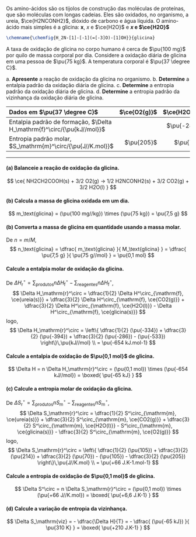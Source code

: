 Os amino-ácidos são os tijolos de construção das moléculas de proteínas, que são moléculas com longas cadeias. Eles são oxidados, no organismo, a ureia, $\ce{H2NCONH2}$, dióxido de carbono e água líquida. O amino-ácido mais simples é a glicina: $\mathbf{x}$, $x$ e $\ce{H2O}$ e **$x$ e $\ce{H2O}$**

```latex
\chemname{\chemfig{H_2N-[1]-[-1](=[-3]O)-[1]OH}}{glicina}
```

A taxa de oxidação de glicina no corpo humano é cerca de $\pu{100 mg}$ por quilo de massa corporal por dia. Considere a oxidação diária de glicina em uma pessoa de $\pu{75 kg}$. A temperatura corporal é $\pu{37 \degree C}$.

a. **Apresente** a reação de oxidação da glicina no organismo.
b. **Determine** a entalpia padrão da oxidação diária de glicina.
c. **Determine** a entropia padrão da oxidação diária de glicina.
d. **Determine** a entropia padrão da vizinhança da oxidação diária de glicina.

| **Dados em $\pu{37 \degree C}$**                                        | $\ce{O2(g)}$ | $\ce{H2O(l)}$ | $\ce{CO2(g)}$ | $\ce{ureia(s)}$ | $\ce{glicina(s)}$ |
| :---------------------------------------------------------------------- | -----------: | ------------: | ------------: | --------------: | ----------------: |
| Entalpia padrão de formação, $\Delta H_\mathrm{f}^\circ/{\pu{kJ//mol}}$ |              |   $\pu{-286}$ |   $\pu{-394}$ |     $\pu{-334}$ |       $\pu{-533}$ |
| Entropia padrão molar, $S_\mathrm{m}^\circ/{\pu{J//K.mol}}$             |   $\pu{205}$ |     $\pu{70}$ |    $\pu{214}$ |      $\pu{105}$ |        $\pu{105}$ |

---

#### **(a)** Balanceie a reação de oxidação da glicina.

$$
    \ce{ NH2CH2COOH(s) + 3/2 O2(g) -> 1/2 H2NCONH2(s) + 3/2 CO2(g) + 3/2 H2O(l) }
$$

#### **(b)** Calcula a massa de glicina oxidada em um dia.

$$
    m_\text{glicina} = (\pu{100 mg//kg}) \times (\pu{75 kg}) = \pu{7,5 g}
$$

#### **(b)** Converta a massa de glicina em quantidade usando a massa molar.

De $n = m/M$,
$$
    n_\text{glicina}
        = \dfrac{ m_\text{glicina} }{ M_\text{glicina} }
        = \dfrac{ \pu{7,5 g} }{ \pu{75 g//mol} } = \pu{0,1 mol}
$$

#### Calcule a entalpia molar de oxidação da glicina.

De $\Delta H_\mathrm{r}^\circ = \sum_\text{produtos} n \Delta H^\circ_\mathrm{f} - \sum_\text{reagentes} n \Delta H^\circ_\mathrm{f}$,
$$
   \Delta H_\mathrm{r}^\circ 
        = \dfrac{1}{2} \Delta H^\circ_{\mathrm{f}, \ce{ureia(s)}} 
        + \dfrac{3}{2} \Delta H^\circ_{\mathrm{f}, \ce{CO2(g)}} 
        + \dfrac{3}{2} \Delta H^\circ_{\mathrm{f}, \ce{H2O(l)}}
        - \Delta H^\circ_{\mathrm{f}, \ce{glicina(s)}}
$$
logo,
$$
   \Delta H_\mathrm{r}^\circ
        = \left\{ \dfrac{1}{2} (\pu{-334}) + \dfrac{3}{2} (\pu{-394}) + \dfrac{3}{2} (\pu{-286})  - (\pu{-533}) \right\}\,\pu{kJ//mol} \\
        = \pu{-654 kJ.mol-1}
$$

#### Calcule a entalpia de oxidação de $\pu{0,1 mol}$ de glicina.

$$
    \Delta H 
        = n \Delta H_\mathrm{r}^\circ
        = (\pu{0,1 mol}) \times (\pu{-654 kJ//mol})
        = \boxed{ \pu{-65 kJ} }
$$

#### **(c)** Calcule a entropia molar de oxidação da glicina.

De $\Delta S_\mathrm{r}^\circ = \sum_\text{produtos} n S^\circ_\mathrm{m} - \sum_\text{reagentes} n S^\circ_\mathrm{m}$,
$$
   \Delta S_\mathrm{r}^\circ 
        = \dfrac{1}{2} S^\circ_{\mathrm{m}, \ce{ureia(s)}} 
        + \dfrac{3}{2} S^\circ_{\mathrm{m}, \ce{CO2(g)}} 
        + \dfrac{3}{2} S^\circ_{\mathrm{m}, \ce{H2O(l)}}
        - S^\circ_{\mathrm{m}, \ce{glicina(s)}}
        - \dfrac{3}{2} S^\circ_{\mathrm{m}, \ce{O2(g)}}
$$
logo,
$$
   \Delta S_\mathrm{r}^\circ
      = \left\{ \dfrac{1}{2} (\pu{105}) + \dfrac{3}{2} (\pu{214}) + \dfrac{3}{2} (\pu{70})  - (\pu{105}) - \dfrac{3}{2} (\pu{205}) \right\}\,\pu{J//K.mol} \\
      = \pu{+66 J.K-1.mol-1}
$$

#### Calcule a entropia de oxidação de $\pu{0,1 mol}$ de glicina.

$$
    \Delta S^\circ 
        = n \Delta S_\mathrm{r}^\circ
        = (\pu{0,1 mol}) \times (\pu{+66 J//K.mol})
        = \boxed{ \pu{+6,6 J.K-1} }
$$

#### **(d)** Calcule a variação de entropia da vizinhança.

$$
    \Delta S_\mathrm{viz} 
        = - \dfrac{\Delta H}{T}
        = - \dfrac{ (\pu{-65 kJ}) }{ \pu{310 K} } = \boxed{ \pu{+210 J.K-1} }
$$
